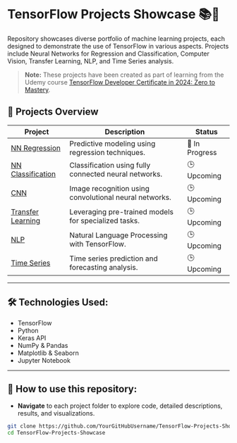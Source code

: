 # TensorFlow Projects Showcase 📚🤖

Repository showcases diverse portfolio of machine learning projects, each designed to demonstrate the use of TensorFlow in various aspects. Projects include Neural Networks for Regression and Classification, Computer Vision, Transfer Learning, NLP, and Time Series analysis.

> **Note:** These projects have been created as part of learning from the Udemy course [TensorFlow Developer Certificate in 2024: Zero to Mastery](https://www.udemy.com/course/tensorflow-developer-certificate-machine-learning-zero-to-mastery/).

## 🚀 Projects Overview

| Project                               | Description                                             |     Status      |
|---------------------------------------|--------------------------------------------------|------------------------|
| [NN Regression](NN-Regression/)       | Predictive modeling using regression techniques.        | 🔄 In Progress |
| [NN Classification](NN-Classification/) | Classification using fully connected neural networks. | 🕒 Upcoming    |
| [CNN](CNN/)                           | Image recognition using convolutional neural networks.  | 🕒 Upcoming    |
| [Transfer Learning](Transfer-Learning/) | Leveraging pre-trained models for specialized tasks.  | 🕒 Upcoming    |
| [NLP](NLP/)                           | Natural Language Processing with TensorFlow.            | 🕒 Upcoming    |
| [Time Series](Time-Series/)           | Time series prediction and forecasting analysis.        | 🕒 Upcoming    |

---

## 🛠️ Technologies Used:
- TensorFlow
- Python
- Keras API
- NumPy & Pandas
- Matplotlib & Seaborn
- Jupyter Notebook

---

## 📌 How to use this repository:
- **Navigate** to each project folder to explore code, detailed descriptions, results, and visualizations.

```bash
git clone https://github.com/YourGitHubUsername/TensorFlow-Projects-Showcase.git
cd TensorFlow-Projects-Showcase
